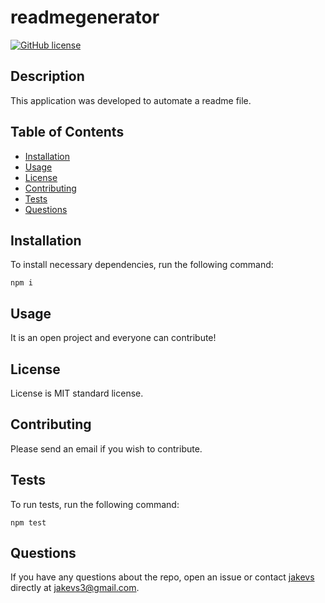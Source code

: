 
  # readmegenerator
  [![GitHub license](https://img.shields.io/badge/license-MIT-magenta.svg)](https://github.com/jakevs/https://jakevs.github.io/readmegenerator/)
  ## Description
  This application was developed to automate a readme file.
  ## Table of Contents 
  * [Installation](#installation)
  * [Usage](#usage)
  * [License](#license)
  * [Contributing](#contributing)
  * [Tests](#tests)
  * [Questions](#questions)
  ## Installation
  To install necessary dependencies, run the following command:
  ```
  npm i
  ```
  ## Usage
  It is an open project and everyone can contribute!
  
  ## License
  License is MIT standard license.
      
  ## Contributing
  Please send an email if you wish to contribute.
  ## Tests
  To run tests, run the following command:
  ```
  npm test
  ```
  ## Questions
  If you have any questions about the repo, open an issue or contact [jakevs](https://github.com/jakevs/) directly at jakevs3@gmail.com.